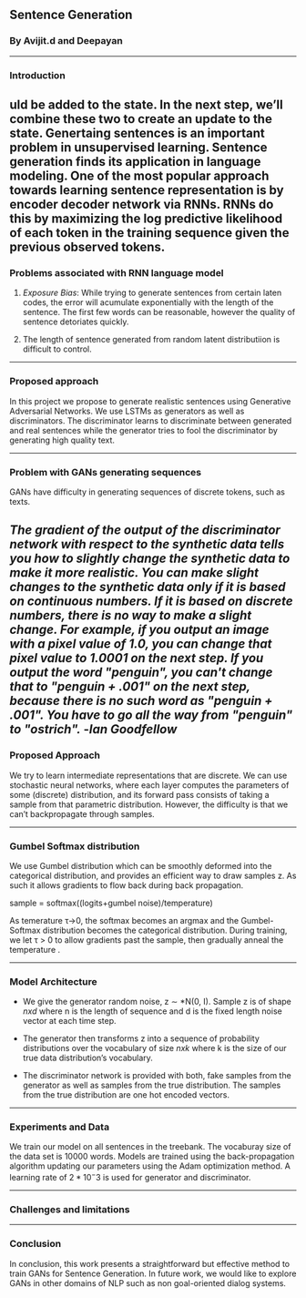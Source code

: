 ## Sentence Generation 

### By Avijit.d and Deepayan

---

### Introduction
uld be added to the state. In the next step, we’ll combine these two to create an update to the state.
Genertaing sentences is an important problem in unsupervised learning. Sentence generation finds its application in language modeling. One of the most popular 
approach towards learning sentence representation is by encoder decoder network 
via RNNs. RNNs do this by maximizing the log predictive likelihood of each token 
in the training sequence given the previous observed tokens.
---
### Problems associated with RNN language model

1. *Exposure Bias*: While trying to generate sentences from certain laten codes, the error will acumulate exponentially with the length of the sentence. The first few words can be reasonable, however the quality of sentence detoriates quickly.

2. The length of sentence generated from random latent distributiion is difficult to control.

---
### Proposed approach
 
In this project we propose to generate realistic sentences using Generative Adversarial
Networks. We use LSTMs as generators as well as discriminators. The discriminator learns to discriminate between generated and real sentences while the generator tries to fool the discriminator by generating high quality text.

---

### Problem with GANs generating sequences

GANs have difficulty in generating sequences of discrete tokens, such as texts.

*The gradient of the output of the discriminator network with respect to the synthetic data tells you how to slightly change the synthetic data to make it more realistic.
You can make slight changes to the synthetic data only if it is based on continuous numbers. If it is based on discrete numbers, there is no way to make a slight change.
For example, if you output an image with a pixel value of 1.0, you can change that pixel value to 1.0001 on the next step.
If you output the word "penguin", you can't change that to "penguin + .001" on the next step, because there is no such word as "penguin + .001". You have to go all the way from "penguin" to "ostrich".*
                   -*Ian Goodfellow*
---

### Proposed Approach

We try to learn intermediate representations that are discrete. We can use stochastic neural networks, where each layer computes the parameters of some (discrete) distribution, and its forward pass consists of taking a sample from that parametric distribution. However, the difficulty is that we can’t backpropagate through samples.

---

### Gumbel Softmax distribution

We use Gumbel distribution which can be smoothly deformed into the categorical distribution, and provides an efficient way to draw samples z. As such it allows 
gradients to flow back during back propagation.

sample = softmax((logits+gumbel noise)/temperature)

As temerature τ→0, the softmax becomes an argmax and the Gumbel-Softmax distribution becomes the categorical distribution. During training, we let τ > 0 to allow gradients past the sample, then gradually anneal the temperature .

---

### Model Architecture

* We give the generator random noise, z ∼ *N(0, I). Sample z is of shape *nxd* where n is the length of sequence and d is the fixed length noise vector at each time step.

* The generator then transforms z into a sequence of probability distributions over the vocabulary of size *nxk* where k is the size of our true data distribution’s vocabulary.

* The discriminator network is provided with both, fake samples from the generator as well as samples from the true distribution. The samples from the true distribution are one hot encoded vectors.

--- 

### Experiments and Data

We train our model on all sentences in the treebank. The vocaburay size of the data set is 10000 words. Models are trained using the back-propagation algorithm updating our   parameters using the Adam optimization method. A learning rate of $2*10^-3$ is used for generator and discriminator.

---

### Challenges and limitations


---

### Conclusion

In conclusion, this work presents a straightforward
but effective method to train GANs for Sentence Generation. In future work, we would like to explore GANs in other domains of NLP such as non goal-oriented dialog systems.

